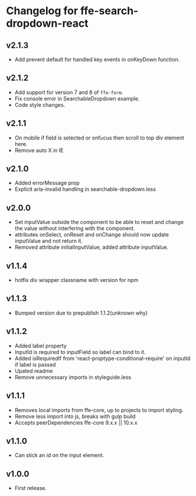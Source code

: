 # Changelog for ffe-search-dropdown-react

## v2.1.3
* Add prevent default for handled key events in onKeyDown function.

## v2.1.2
* Add support for version 7 and 8 of `ffe-form`.
* Fix console error in SearchableDropdown example.
* Code style changes.

## v2.1.1
* On mobile if field is selected or onfucus then scroll to top div element here.
* Remove auto X in IE

## v2.1.0
* Added errorMessage prop
* Explicit aria-invalid handling in searchable-dropdown.less

## v2.0.0
* Set inputValue outside the component to be able to reset and
change the value without interfering with the component.
* attributes onSelect, onReset and onChange should now update inputValue and not return it.
* Removed attribute initialInputValue, added attribute inputValue.

## v1.1.4
* hotfix div wrapper classname with version for npm

## v1.1.3
* Bumped version due to prepublish 1.1.2(unknown why)

## v1.1.2
* Added label property
* InputId is required to inputField so label can bind to it.
* Added isRequiredIf from 'react-proptype-conditional-require' on inputId if label is passed
* Upated readme
* Remove unnecessary imports in styleguide.less

## v1.1.1
* Removes local imports from ffe-core, up to projects to import styling.
* Remove less import into js, breaks with gulp build
* Accepts peerDependencies ffe-core 9.x.x || 10.x.x

## v1.1.0
* Can stick an id on the input element.

## v1.0.0
* First release.
